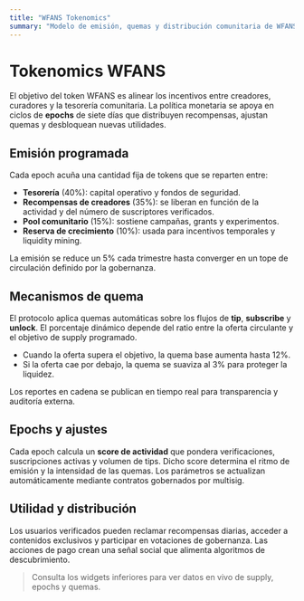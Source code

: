 ```yaml
---
title: "WFANS Tokenomics"
summary: "Modelo de emisión, quemas y distribución comunitaria de WFANS."
---
```


# Tokenomics WFANS

El objetivo del token WFANS es alinear los incentivos entre creadores, curadores y la tesorería comunitaria. La política monetaria se apoya en ciclos de **epochs** de siete días que distribuyen recompensas, ajustan quemas y desbloquean nuevas utilidades.

## Emisión programada

Cada epoch acuña una cantidad fija de tokens que se reparten entre:

- **Tesorería** (40%): capital operativo y fondos de seguridad.
- **Recompensas de creadores** (35%): se liberan en función de la actividad y del número de suscriptores verificados.
- **Pool comunitario** (15%): sostiene campañas, grants y experimentos.
- **Reserva de crecimiento** (10%): usada para incentivos temporales y liquidity mining.

La emisión se reduce un 5% cada trimestre hasta converger en un tope de circulación definido por la gobernanza.

## Mecanismos de quema

El protocolo aplica quemas automáticas sobre los flujos de **tip**, **subscribe** y **unlock**. El porcentaje dinámico depende del ratio entre la oferta circulante y el objetivo de supply programado.

- Cuando la oferta supera el objetivo, la quema base aumenta hasta 12%.
- Si la oferta cae por debajo, la quema se suaviza al 3% para proteger la liquidez.

Los reportes en cadena se publican en tiempo real para transparencia y auditoría externa.

## Epochs y ajustes

Cada epoch calcula un **score de actividad** que pondera verificaciones, suscripciones activas y volumen de tips. Dicho score determina el ritmo de emisión y la intensidad de las quemas. Los parámetros se actualizan automáticamente mediante contratos gobernados por multisig.

## Utilidad y distribución

Los usuarios verificados pueden reclamar recompensas diarias, acceder a contenidos exclusivos y participar en votaciones de gobernanza. Las acciones de pago crean una señal social que alimenta algoritmos de descubrimiento.

> Consulta los widgets inferiores para ver datos en vivo de supply, epochs y quemas.
